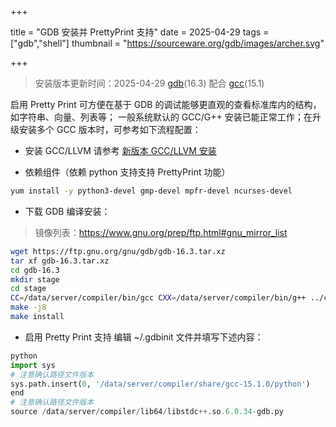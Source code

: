 +++

title = "GDB 安装并 PrettyPrint 支持"
date = 2025-04-29
tags = ["gdb","shell"]
thumbnail = "https://sourceware.org/gdb/images/archer.svg"

+++

> 安装版本更新时间：2025-04-29 [gdb](https://www.sourceware.org/gdb/download/)(16.3)
> 配合 [gcc](https://gcc.gnu.org/releases.html)(15.1)

启用 Pretty Print 可方便在基于 GDB 的调试能够更直观的查看标准库内的结构，如字符串、向量、列表等；
一般系统默认的 GCC/G++ 安装已能正常工作；在升级安装多个 GCC 版本时，可参考如下流程配置：

* 安装 GCC/LLVM 请参考 [新版本 GCC/LLVM 安装](/post/2025/compiler-setup)

* 依赖组件（依赖 python 支持支持 PrettyPrint 功能）
``` bash
yum install -y python3-devel gmp-devel mpfr-devel ncurses-devel
```

* 下载 GDB 编译安装：
> 镜像列表：https://www.gnu.org/prep/ftp.html#gnu_mirror_list
``` bash
wget https://ftp.gnu.org/gnu/gdb/gdb-16.3.tar.xz
tar xf gdb-16.3.tar.xz
cd gdb-16.3
mkdir stage
cd stage
CC=/data/server/compiler/bin/gcc CXX=/data/server/compiler/bin/g++ ../configure --prefix=/data/server/compiler --with-python=/usr/bin/python3
make -j8
make install
```

* 启用 Pretty Print 支持
编辑 ~/.gdbinit 文件并填写下述内容：
``` python 
python
import sys
# 注意确认路径文件版本
sys.path.insert(0, '/data/server/compiler/share/gcc-15.1.0/python')
end
# 注意确认路径文件版本
source /data/server/compiler/lib64/libstdc++.so.6.0.34-gdb.py
```
